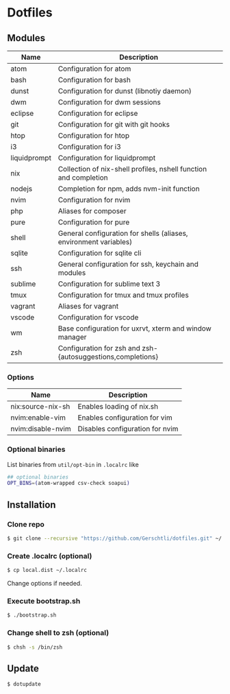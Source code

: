 # Dotfiles

## Modules

| Name         | Description                                                       |
|--------------|-------------------------------------------------------------------|
| atom         | Configuration for atom                                            |
| bash         | Configuration for bash                                            |
| dunst        | Configuration for dunst (libnotiy daemon)                         |
| dwm          | Configuration for dwm sessions                                    |
| eclipse      | Configuration for eclipse                                         |
| git          | Configuration for git with git hooks                              |
| htop         | Configuration for htop                                            |
| i3           | Configuration for i3                                              |
| liquidprompt | Configuration for liquidprompt                                    |
| nix          | Collection of nix-shell profiles, nshell function and completion  |
| nodejs       | Completion for npm, adds nvm-init function                        |
| nvim         | Configuration for nvim                                            |
| php          | Aliases for composer                                              |
| pure         | Configuration for pure                                            |
| shell        | General configuration for shells (aliases, environment variables) |
| sqlite       | Configuration for sqlite cli                                      |
| ssh          | General configuration for ssh, keychain and modules               |
| sublime      | Configuration for sublime text 3                                  |
| tmux         | Configuration for tmux and tmux profiles                          |
| vagrant      | Aliases for vagrant                                               |
| vscode       | Configuration for vscode                                          |
| wm           | Base configuration for uxrvt, xterm and window manager            |
| zsh          | Configuration for zsh and zsh-{autosuggestions,completions}       |

### Options

| Name              | Description                     |
|-------------------|---------------------------------|
| nix:source-nix-sh | Enables loading of nix.sh       |
| nvim:enable-vim   | Enables configuration for vim   |
| nvim:disable-nvim | Disables configuration for nvim |

### Optional binaries

List binaries from `util/opt-bin` in `.localrc` like
```sh
## optional binaries
OPT_BINS=(atom-wrapped csv-check soapui)
```

## Installation

### Clone repo

```bash
$ git clone --recursive "https://github.com/Gerschtli/dotfiles.git" ~/.dotfiles
```

### Create .localrc (optional)

```bash
$ cp local.dist ~/.localrc
```

Change options if needed.

### Execute bootstrap.sh

```bash
$ ./bootstrap.sh
```

### Change shell to zsh (optional)

```bash
$ chsh -s /bin/zsh
```

## Update

```bash
$ dotupdate
```

